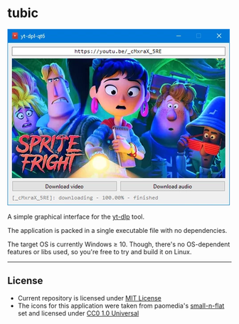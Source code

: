 

# tubic
![Screenshot](tubic.webp)

A simple graphical interface for the [yt-dlp](https://github.com/yt-dlp/yt-dlp) tool.

The application is packed in a single executable file with no dependencies.

The target OS is currently Windows ≥ 10. Though, there's no OS-dependent features or libs used, so you're free to try and build it on Linux.

--- 

## License

- Current repository is licensed under [MIT License](https://github.com/sentenzo/tubic/blob/master/LICENSE)
- The icons for this application were taken from paomedia's [small-n-flat](https://github.com/paomedia/small-n-flat) set and licensed under [CC0 1.0 Universal](https://github.com/paomedia/small-n-flat/blob/master/LICENSE)
